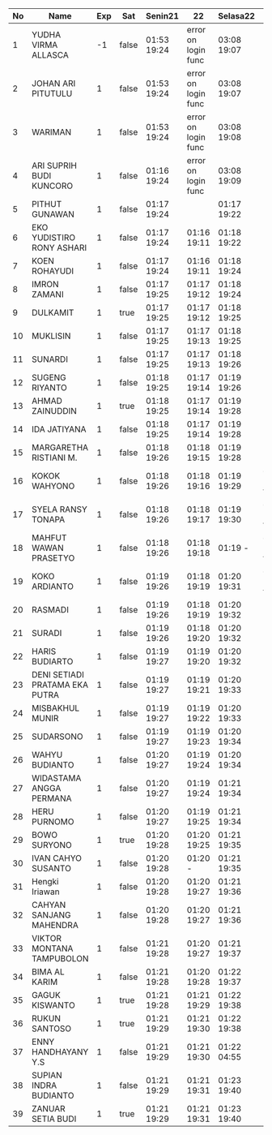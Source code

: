 | No | Name | Exp | Sat | Senin21 | 22 | Selasa22 | Rabu23 | Kamis24 | Jumat25 | Sabtu26 |
|-----|-----|-----|-----|-----|-----|-----|-----|-----|-----|-----|
| 1 | YUDHA VIRMA ALLASCA | -1 | false | 01:53 19:24 | error on login func | 03:08 19:07 | 01:17 19:20 | 01:07 19:23 | 01:18 - | -- |
| 2 | JOHAN ARI PITUTULU | 1 | false | 01:53 19:24 | error on login func | 03:08 19:07 | 01:17 19:20 | 01:07 19:23 | 01:18 - | -- |
| 3 | WARIMAN | 1 | false | 01:53 19:24 | error on login func | 03:08 19:08 | 01:17 19:21 | 01:07 19:23 | 01:18 - | -- |
| 4 | ARI SUPRIH BUDI KUNCORO | 1 | false | 01:16 19:24 | error on login func | 03:08 19:09 | 01:17 19:21 | 01:07 19:24 | 01:18 - | -- |
| 5 | PITHUT GUNAWAN | 1 | false | 01:17 19:24 |   | 01:17 19:22 | 01:07 19:25 | 01:18 - | -- |
| 6 | EKO YUDISTIRO RONY ASHARI | 1 | false | 01:17 19:24 | 01:16 19:11 | 01:18 19:22 | 01:07 19:25 | 01:19 - | -- |
| 7 | KOEN ROHAYUDI | 1 | false | 01:17 19:24 | 01:16 19:11 | 01:18 19:24 | 01:07 19:25 | 01:19 - | -- |
| 8 | IMRON ZAMANI | 1 | false | 01:17 19:25 | 01:17 19:12 | 01:18 19:24 | 01:08 19:26 | 01:19 - | -- |
| 9 | DULKAMIT | 1 | true | 01:17 19:25 | 01:17 19:12 | 01:18 19:25 | 01:08 19:27 | 01:19 - | 01:05 - |
| 10 | MUKLISIN | 1 | false | 01:17 19:25 | 01:17 19:13 | 01:18 19:25 | 01:08 19:27 | 01:19 - | -- |
| 11 | SUNARDI | 1 | false | 01:17 19:25 | 01:17 19:13 | 01:18 19:26 | 01:08 19:27 | 01:19 - | -- |
| 12 | SUGENG RIYANTO | 1 | false | 01:18 19:25 | 01:17 19:14 | 01:19 19:26 | 01:08 19:28 | 01:20 - | -- |
| 13 | AHMAD ZAINUDDIN | 1 | true | 01:18 19:25 | 01:17 19:14 | 01:19 19:28 | 01:08 19:28 | 01:20 - | 01:05 - |
| 14 | IDA JATIYANA | 1 | false | 01:18 19:25 | 01:17 19:14 | 01:19 19:28 | 01:09 19:28 | 01:20 - | -- |
| 15 | MARGARETHA RISTIANI M. | 1 | false | 01:18 19:26 | 01:18 19:15 | 01:19 19:28 | 01:09 19:29 | 01:20 - | -- |
| 16 | KOKOK WAHYONO | 1 | false | 01:18 19:26 | 01:18 19:16 | 01:19 19:29 | error on login func | 03:16 19:29 | 01:20 - | -- |
| 17 | SYELA RANSY TONAPA | 1 | false | 01:18 19:26 | 01:18 19:17 | 01:19 19:30 | error on login func | 03:16 19:30 | 01:20 - | -- |
| 18 | MAHFUT WAWAN PRASETYO | 1 | false | 01:18 19:26 | 01:18 19:18 | 01:19 - | error on login func | error on login func | 03:16 19:30 | 01:21 - | -- |
| 19 | KOKO ARDIANTO | 1 | false | 01:19 19:26 | 01:18 19:19 | 01:20 19:31 | error on login func | 03:16 19:31 | 01:21 - | -- |
| 20 | RASMADI | 1 | false | 01:19 19:26 | 01:18 19:19 | 01:20 19:32 | 01:17 19:31 | 01:21 - | -- |
| 21 | SURADI | 1 | false | 01:19 19:26 | 01:18 19:20 | 01:20 19:32 | 01:17 19:32 | 01:21 - | -- |
| 22 | HARIS BUDIARTO | 1 | false | 01:19 19:27 | 01:19 19:20 | 01:20 19:32 | 01:17 19:32 | 01:21 - | -- |
| 23 | DENI SETIADI PRATAMA EKA PUTRA | 1 | false | 01:19 19:27 | 01:19 19:21 | 01:20 19:33 | 01:17 19:33 | 01:21 - | -- |
| 24 | MISBAKHUL MUNIR | 1 | false | 01:19 19:27 | 01:19 19:22 | 01:20 19:33 | 01:17 19:33 | 01:22 - | -- |
| 25 | SUDARSONO | 1 | false | 01:19 19:27 | 01:19 19:23 | 01:20 19:34 | 01:18 19:33 | 01:22 - | -- |
| 26 | WAHYU BUDIANTO | 1 | false | 01:20 19:27 | 01:19 19:24 | 01:20 19:34 | 01:18 19:34 | 01:22 - | -- |
| 27 | WIDASTAMA ANGGA PERMANA | 1 | false | 01:20 19:27 | 01:19 19:24 | 01:21 19:34 | 01:18 19:34 | 01:22 - | -- |
| 28 | HERU PURNOMO | 1 | false | 01:20 19:27 | 01:19 19:25 | 01:21 19:34 | 01:18 19:35 | 01:22 - | -- |
| 29 | BOWO SURYONO | 1 | true | 01:20 19:28 | 01:20 19:25 | 01:21 19:35 | 01:18 19:35 | 01:22 - | 01:05 - |
| 30 | IVAN CAHYO SUSANTO | 1 | false | 01:20 19:28 | 01:20 - | 01:21 19:35 | 01:18 19:35 | 01:22 - | -- |
| 31 | Hengki Iriawan | 1 | false | 01:20 19:28 | 01:20 19:27 | 01:21 19:36 | 01:19 19:36 | 01:23 - | -- |
| 32 | CAHYAN SANJANG MAHENDRA | 1 | false | 01:20 19:28 | 01:20 19:27 | 01:21 19:36 | 01:19 19:37 | 01:23 - | -- |
| 33 | VIKTOR MONTANA TAMPUBOLON | 1 | false | 01:21 19:28 | 01:20 19:27 | 01:21 19:37 | 01:19 19:37 | 01:23 - | -- |
| 34 | BIMA AL KARIM | 1 | false | 01:21 19:28 | 01:20 19:28 | 01:22 19:37 | 01:19 19:37 | 01:23 - | -- |
| 35 | GAGUK KISWANTO | 1 | true | 01:21 19:28 | 01:21 19:29 | 01:22 19:38 | 01:19 19:38 | 01:23 - | 01:05 - |
| 36 | RUKUN SANTOSO | 1 | true | 01:21 19:29 | 01:21 19:30 | 01:22 19:38 | 01:19 19:38 | 01:23 - | 01:05 - |
| 37 | ENNY HANDHAYANY Y.S | 1 | false | 01:21 19:29 | 01:21 19:30 | 01:22 04:55 | 01:20 19:38 | 01:24 - | -- |
| 38 | SUPIAN INDRA BUDIANTO | 1 | false | 01:21 19:29 | 01:21 19:31 | 01:23 19:40 | 01:20 19:39 | 01:24 - | -- |
| 39 | ZANUAR SETIA BUDI | 1 | true | 01:21 19:29 | 01:21 19:31 | 01:23 19:40 | 01:20 19:39 | 01:24 - | 01:05 - |
